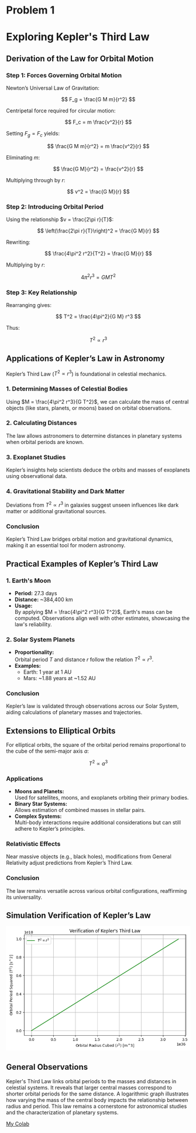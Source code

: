 # Problem 1

# Exploring Kepler's Third Law

## Derivation of the Law for Orbital Motion

### Step 1: Forces Governing Orbital Motion

Newton’s Universal Law of Gravitation:

$$
F_g = \frac{G M m}{r^2}
$$

Centripetal force required for circular motion:

$$
F_c = m \frac{v^2}{r}
$$

Setting $F_g = F_c$ yields:

$$
\frac{G M m}{r^2} = m \frac{v^2}{r}
$$

Eliminating $m$:

$$
\frac{G M}{r^2} = \frac{v^2}{r}
$$

Multiplying through by $r$:

$$
v^2 = \frac{G M}{r}
$$

### Step 2: Introducing Orbital Period

Using the relationship $v = \frac{2\pi r}{T}$:

$$
\left(\frac{2\pi r}{T}\right)^2 = \frac{G M}{r}
$$

Rewriting:

$$
\frac{4\pi^2 r^2}{T^2} = \frac{G M}{r}
$$

Multiplying by $r$:

$$
4\pi^2 r^3 = G M T^2
$$

### Step 3: Key Relationship

Rearranging gives:

$$
T^2 = \frac{4\pi^2}{G M} r^3
$$

Thus:

$$
T^2 \propto r^3
$$

## Applications of Kepler’s Law in Astronomy

Kepler’s Third Law ($T^2 \propto r^3$) is foundational in celestial mechanics.

### 1. Determining Masses of Celestial Bodies
Using $M = \frac{4\pi^2 r^3}{G T^2}$, we can calculate the mass of central objects (like stars, planets, or moons) based on orbital observations.

### 2. Calculating Distances
The law allows astronomers to determine distances in planetary systems when orbital periods are known.

### 3. Exoplanet Studies
Kepler’s insights help scientists deduce the orbits and masses of exoplanets using observational data.

### 4. Gravitational Stability and Dark Matter
Deviations from $T^2 \propto r^3$ in galaxies suggest unseen influences like dark matter or additional gravitational sources.

### Conclusion
Kepler’s Third Law bridges orbital motion and gravitational dynamics, making it an essential tool for modern astronomy.

## Practical Examples of Kepler’s Third Law

### 1. Earth's Moon
- **Period:** 27.3 days
- **Distance:** ~384,400 km  
- **Usage:**  
By applying $M = \frac{4\pi^2 r^3}{G T^2}$, Earth's mass can be computed. Observations align well with other estimates, showcasing the law's reliability.

### 2. Solar System Planets
- **Proportionality:**  
  Orbital period $T$ and distance $r$ follow the relation $T^2 \propto r^3$.
- **Examples:**  
  - Earth: 1 year at 1 AU  
  - Mars: ~1.88 years at ~1.52 AU  

### Conclusion
Kepler’s law is validated through observations across our Solar System, aiding calculations of planetary masses and trajectories.

## Extensions to Elliptical Orbits

For elliptical orbits, the square of the orbital period remains proportional to the cube of the semi-major axis $a$:

$$
T^2 \propto a^3
$$

### Applications
- **Moons and Planets:**  
  Used for satellites, moons, and exoplanets orbiting their primary bodies.  
- **Binary Star Systems:**  
  Allows estimation of combined masses in stellar pairs.  
- **Complex Systems:**  
  Multi-body interactions require additional considerations but can still adhere to Kepler’s principles.

### Relativistic Effects
Near massive objects (e.g., black holes), modifications from General Relativity adjust predictions from Kepler’s Third Law.

### Conclusion
The law remains versatile across various orbital configurations, reaffirming its universality.

## Simulation Verification of Kepler’s Law

![alt text](image.png)

## General Observations

Kepler's Third Law links orbital periods to the masses and distances in celestial systems. It reveals that larger central masses correspond to shorter orbital periods for the same distance. A logarithmic graph illustrates how varying the mass of the central body impacts the relationship between radius and period. This law remains a cornerstone for astronomical studies and the characterization of planetary systems.

[My Colab ](https://colab.research.google.com/drive/1wWfcM3djZWnovcRLZF06LjGSb3W2pHjG?usp=sharing)
